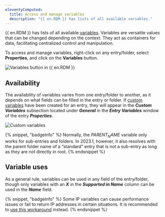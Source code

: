 ```yaml
---
eleventyComputed:
  title: Access and manage variables
  description: "{{ en.RDM }} has lists of all available variables."
---
```

{{ en.RDM }} has lists of all available [variables](/rdm/concepts/intermediate-concepts/variables/). Variables are versatile values that can be changed depending on the context. They act as containers for data, facilitating centralized control and manipulation.

To access and manage variables, right-click on any entry/folder, select **Properties**, and  click on the **Variables** button.

![Variables button in {{ en.RDM }}](https://cdnweb.devolutions.net/docs/RDMW4006_2024_1.png)

## Availability 
The availability of variables varies from one entry/folder to another, as it depends on what fields can be filled in the entry or folder. If [custom variables](/rdm/kb/rdm-windows/knowledge-base/manage-custom-variables/) have been created for an entry, they will appear in the ***Custom Variables*** subsection located under ***General*** in the ***Entry Variables*** window of the entry ***Properties***.

![Custom variables](https://cdnweb.devolutions.net/docs/RDMW4007_2024_1.png)

{% snippet, "badgeInfo" %}
Normally, the $PARENT_NAME$ variable only works for sub-entries and folders. In 2023.1, however, it also resolves with the parent folder name of a “standard” entry that is not a sub-entry as long as they are not directly in root.
{% endsnippet %}

## Variable uses
As a general rule, variables can be used in any field of the entry/folder, though only variables with an ***X*** in the ***Supported in Name*** column can be used in the ***Name*** field. 

{% snippet, "badgeInfo" %}
Some IP variables can cause performance issues or fail to return IP addresses in certain situations. It is recommended to [use this workaround](/rdm/kb/rdm-windows/knowledge-base/ip-variables/) instead.
{% endsnippet %}